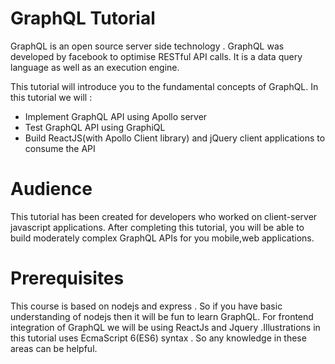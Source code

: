
# GraphQL Tutorial

GraphQL is an open source server side technology . GraphQL was developed by facebook to optimise RESTful API calls. It is a data query language as well as an execution engine.

This tutorial will introduce you to the fundamental concepts of  GraphQL. In this tutorial we will :

- Implement GraphQL API using Apollo server  
- Test GraphQL API using GraphiQL  
- Build ReactJS(with Apollo Client library) and jQuery client applications to consume the API

# Audience

This tutorial has been created for  developers who worked on client-server javascript applications. After completing this tutorial, you will be able to build moderately complex GraphQL APIs for you mobile,web applications.

# Prerequisites

 This course is based on nodejs and express . So if you have basic understanding of nodejs  then it will be fun to learn GraphQL. For frontend integration of GraphQL we will be using ReactJs and Jquery .Illustrations in this tutorial uses EcmaScript 6(ES6) syntax . So  any knowledge in these areas can be helpful.
